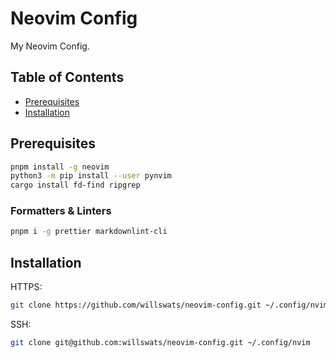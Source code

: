 # Neovim Config

My Neovim Config.

## Table of Contents

- [Prerequisites](#prerequisites)
- [Installation](#installation)

## Prerequisites

```bash
pnpm install -g neovim
python3 -m pip install --user pynvim
cargo install fd-find ripgrep
```

### Formatters & Linters

```bash
pnpm i -g prettier markdownlint-cli
```

## Installation

HTTPS:

```bash
git clone https://github.com/willswats/neovim-config.git ~/.config/nvim
```

SSH:

```bash
git clone git@github.com:willswats/neovim-config.git ~/.config/nvim
```
